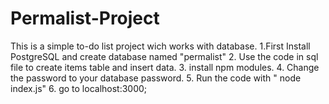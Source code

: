 # Permalist-Project
This is a simple to-do list project wich works with database.
1.First Install PostgreSQL and create database named "permalist"
2. Use the code in sql file to create items table and insert data.
3. install npm modules.
4. Change the password to your database password.
5. Run the code with " node index.js"
6. go to localhost:3000;
